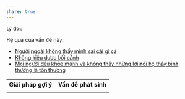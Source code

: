 ```yaml
---
share: true
---
```

Lý do:: 

Hệ quả của vấn đề này:
- [Người ngoài không thấy mình sai cái gì cả](../../../../1%20Th%C3%B4ng%20tin%20th%C3%A2n%20ch%E1%BB%A7/C%C3%A1c%20v%C3%B2ng%20lu%E1%BA%A9n%20qu%E1%BA%A9n/Ti%E1%BA%BFp%20nh%E1%BA%ADn%20c%E1%BB%A7a%20ng%C6%B0%E1%BB%9Di%20ngo%C3%A0i/Ng%C6%B0%E1%BB%9Di%20ngo%C3%A0i%20kh%C3%B4ng%20th%E1%BA%A5y%20m%C3%ACnh%20sai%20c%C3%A1i%20g%C3%AC%20c%E1%BA%A3.md)
- [Không hiểu được bối cảnh](../../../../1%20Th%C3%B4ng%20tin%20th%C3%A2n%20ch%E1%BB%A7/Kh%C3%B3%20kh%C4%83n/T%E1%BB%B1%20k%E1%BB%B7/Kh%C3%B4ng%20hi%E1%BB%83u%20%C4%91%C6%B0%E1%BB%A3c%20b%E1%BB%91i%20c%E1%BA%A3nh.md)
- [Mọi người đều khỏe mạnh và không thấy những lời nói họ thấy bình thường là tổn thương](../../../../1%20Th%C3%B4ng%20tin%20th%C3%A2n%20ch%E1%BB%A7/Quan%20%C4%91i%E1%BB%83m,%20th%C3%A1i%20%C4%91%E1%BB%99,%20nguy%C3%AAn%20t%E1%BA%AFc%20s%E1%BB%91ng,%20%C4%91i%E1%BB%81u%20m%C3%ACnh%20th%E1%BA%A5y%20ho%E1%BA%B7c%20c%E1%BA%A3m%20nh%E1%BA%ADn/C%E1%BA%A3m%20nh%E1%BA%ADn%20v%E1%BB%81%20ng%C6%B0%E1%BB%9Di%20kh%C3%A1c/M%E1%BB%8Di%20ng%C6%B0%E1%BB%9Di%20%C4%91%E1%BB%81u%20kh%E1%BB%8Fe%20m%E1%BA%A1nh%20v%C3%A0%20kh%C3%B4ng%20th%E1%BA%A5y%20nh%E1%BB%AFng%20l%E1%BB%9Di%20n%C3%B3i%20h%E1%BB%8D%20th%E1%BA%A5y%20b%C3%ACnh%20th%C6%B0%E1%BB%9Dng%20l%C3%A0%20t%E1%BB%95n%20th%C6%B0%C6%A1ng.md)


| Giải pháp gợi ý | Vấn đề phát sinh |
| --------------- | ---------------- |
|                 |                  |
